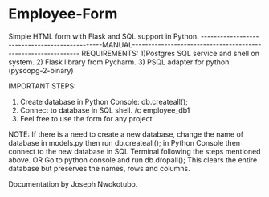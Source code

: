 # Employee-Form
Simple HTML form with Flask and SQL support in Python.
-----------------------------------------------MANUAL--------------------------------------------------------------
  REQUIREMENTS:
  1)Postgres SQL service and shell on system.
  2) Flask library from Pycharm.
  3) PSQL adapter for python (pyscopg-2-binary)


  IMPORTANT STEPS:
  1) Create database in Python Console:
    db.createall();
  2) Connect to database in SQL shell.
    /c employee_db1
  3) Feel free to use the form for any project.



NOTE: If there is a need to create a new database, change the name of database in models.py then run db.createall(); in Python Console
then connect to the new database in SQL Terminal following the steps mentioned above.
OR
Go to python console and run db.dropall();
This clears the entire database but preserves the names, rows and columns.


Documentation by Joseph Nwokotubo.
